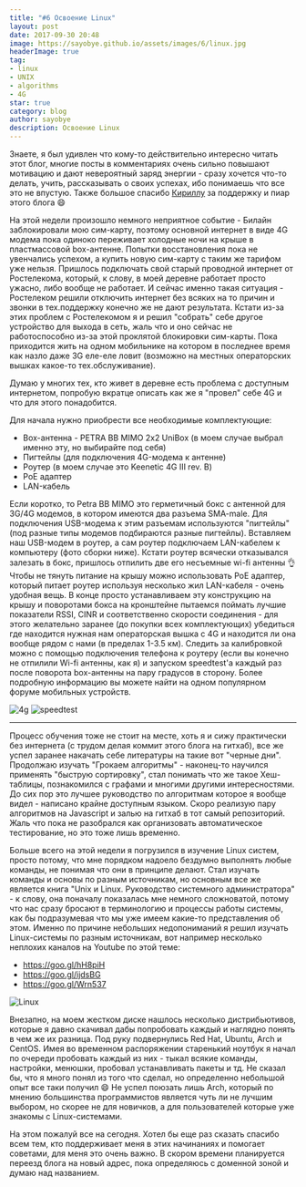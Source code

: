 ```yaml
---
title: "#6 Освоение Linux"
layout: post
date: 2017-09-30 20:48
image: https://sayobye.github.io/assets/images/6/linux.jpg
headerImage: true
tag:
- linux
- UNIX
- algorithms
- 4G
star: true
category: blog
author: sayobye
description: Освоение Linux
---
```


Знаете, я был удивлен что кому-то действительно интересно читать этот блог, многие посты в комментариях очень сильно повышают мотивацию и дают невероятный заряд энергии - сразу хочется что-то делать, учить, рассказывать о своих успехах, ибо понимаешь что все это не впустую. Также большое спасибо [Кириллу](https://github.com/mokevnin) за поддержку и пиар этого блога :smile: 

На этой недели произошло немного неприятное событие - Билайн заблокировали мою сим-карту, поэтому основной интернет в виде 4G модема пока одиноко переживает холодные ночи на крыше в пластмассовой box-антенне. Попытки восстановления пока не увенчались успехом, а купить новую сим-карту с таким же тарифом уже нельзя. Пришлось подключать свой старый проводной интернет от Ростелекома, который, к слову, в моей деревне работает просто ужасно, либо вообще не работает. И сейчас именно такая ситуация - Ростелеком решили отключить интернет без всяких на то причин и звонки в тех.поддержку конечно же не дают результата. Кстати из-за этих проблем с Ростелекомом я и решил "собрать" себе другое устройство для выхода в сеть, жаль что и оно сейчас не работоспособно из-за этой проклятой блокировки сим-карты. Пока приходится жить на одном мобильнике на котором в последнее время как назло даже 3G еле-еле ловит (возможно на местных операторских вышках какое-то тех.обслуживание).

Думаю у многих тех, кто живет в деревне есть проблема с доступным интернетом, попробую вкратце описать как же я "провел" себе 4G и что для этого понадобится.

Для начала нужно приобрести все необходимые комплектующие:
* Box-антенна - PETRA BB MIMO 2x2 UniBox (в моем случае выбрал именно эту, но выбирайте под себя)
* Пигтейлы (для подключения 4G-модема к антенне)
* Роутер (в моем случае это Keenetic 4G III rev. B)
* PoE адаптер
* LAN-кабель 

Если коротко, то Petra BB MIMO это герметичный бокс с антенной для 3G/4G модемов, в котором имеются два разъема SMA-male. Для подключения USB-модема к этим разъемам используются "пигтейлы" (под разные типы модемов подбираются разные пигтейлы). Вставляем наш USB-модем в роутер, а сам роутер подключаем LAN-кабелем к компьютеру (фото сборки ниже). Кстати роутер всячески отказывался залезать в бокс, пришлось отпилить две его несъемные wi-fi антенны :ok_hand: Чтобы не тянуть питание на крышу можно использовать PoE адаптер, который питает роутер используя несколько жил LAN-кабеля - очень удобная вещь. В конце просто устанавливаем эту конструкцию на крышу и поворотами бокса на кронштейне пытаемся поймать лучшие показатели RSSI, CINR и соответственно скорости соединения - для этого желательно заранее (до покупки всех комплектующих) убедиться где находится нужная нам операторская вышка с 4G и находится ли она вообще рядом с нами (в пределах 1-3.5 км). Следить за калибровкой можно с помощью подключения телефона к роутеру (если вы конечно не отпилили Wi-fi антенны, как я) и запуском speedtest'a каждый раз после поворота box-антенны на пару градусов в сторону. Более подробную информацию вы можете найти на одном популярном форуме мобильных устройств. 

![4g](https://sayobye.github.io/assets/images/6/4g.jpg) 
![speedtest](https://sayobye.github.io/assets/images/6/speedtest.jpg)

* * *

Процесс обучения тоже не стоит на месте, хоть я и сижу практически без интернета (с трудом делая коммит этого блога на гитхаб), все же успел заранее накачать себе литературы на такие вот "черные дни". Продолжаю изучать "Грокаем алгоритмы" - наконец-то научился применять "быструю сортировку", стал понимать что же такое Хеш-таблицы, познакомился с графами и многими другими интересностями. До сих пор это лучшее руководство по алгоритмам которое я вообще видел - написано крайне доступным языком. Скоро реализую пару алгоритмов на Javascript и залью на гитхаб в тот самый репозиторий. Жаль что пока не разобрался как организовать автоматическое тестирование, но это тоже лишь временно.   

Больше всего на этой недели я погрузился в изучение Linux систем, просто потому, что мне порядком надоело бездумно выполнять любые команды, не понимая что они в принципе делают. Стал изучать команды и основы по разным источникам, но основным все же является книга "Unix и Linux. Руководство системного администратора" - к слову, она поначалу показалась мне немного сложноватой, потому что нас сразу бросают в терминологию и процессы работы системы, как бы подразумевая что мы уже имеем какие-то представления об этом. Именно по причине небольших недопониманий я решил изучать Linux-системы по разным источникам, вот например несколько неплохих каналов на Youtube по этой теме:
* https://goo.gl/hH8piH
* https://goo.gl/ijdsBG
* https://goo.gl/Wrn537

![Linux](https://sayobye.github.io/assets/images/6/pinguin.jpg)

Внезапно, на моем жестком диске нашлось несколько дистрибьютивов, которые я давно скачивал дабы попробовать каждый и наглядно понять в чем же их разница. Под руку подвернулись Red Hat, Ubuntu, Arch и CentOS. Имея во временном распоряжении старенький ноутбук я начал по очереди пробовать каждый из них - тыкал всякие команды, настройки, менюшки, пробовал устанавливать пакеты и тд. Не сказал бы, что я много понял из того что cделал, но определенно небольшой опыт все таки получил :smile: Не успел поюзать лишь Arch, который по мнению большинства программистов является чуть ли не лучшим выбором, но скорее не для новичков, а для пользователей которые уже знакомы с Linux-системами. 

На этом пожалуй все на сегодня. Хотел бы еще раз сказать спасибо всем тем, кто поддерживает меня в этих начинаниях и помогает советами, для меня это очень важно. В скором времени планируется переезд блога на новый адрес, пока определяюсь с доменной зоной и думаю над названием.

